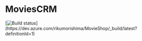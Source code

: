 # MoviesCRM
[![Build status](https://dev.azure.com/rikumorishima/MovieShop/_apis/build/status/MovieShop-ASP.NET%20Core%20(.NET%20Framework)-CI)](https://dev.azure.com/rikumorishima/MovieShop/_build/latest?definitionId=1)
